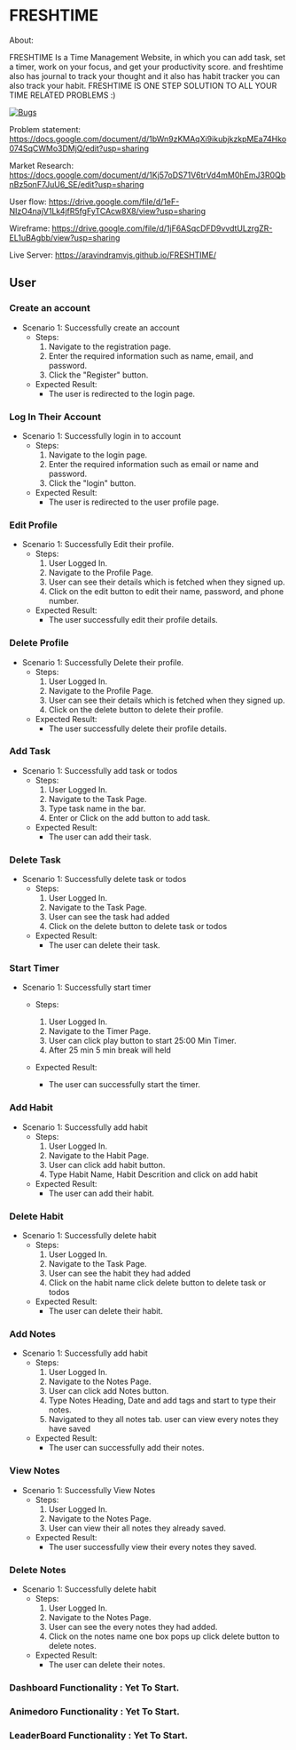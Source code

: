 # FRESHTIME
About:

FRESHTIME Is a Time Management Website, in which you can add task, set a timer, work on your focus, and get your productivity score. and freshtime also has journal to track your thought and it also has habit tracker you can also track your habit. FRESHTIME IS ONE STEP SOLUTION TO ALL YOUR TIME RELATED PROBLEMS :)

[![Bugs](https://sonarcloud.io/api/project_badges/measure?project=aravindramvjs_FRESHTIME&metric=bugs)](https://sonarcloud.io/summary/new_code?id=aravindramvjs_FRESHTIME)

Problem statement: https://docs.google.com/document/d/1bWn9zKMAqXi9ikubjkzkpMEa74Hko074SqCWMo3DMjQ/edit?usp=sharing

Market Research: https://docs.google.com/document/d/1Kj57oDS71V6trVd4mM0hEmJ3R0QbnBz5onF7JuU6_SE/edit?usp=sharing

User flow: https://drive.google.com/file/d/1eF-NIzO4najV1Lk4jfR5fgFyTCAcw8X8/view?usp=sharing

Wireframe: https://drive.google.com/file/d/1jF6ASqcDFD9vvdtULzrgZR-EL1uBAgbb/view?usp=sharing

Live Server: https://aravindramvjs.github.io/FRESHTIME/



## User

### Create an account
- Scenario 1: Successfully create an account
    - Steps:
        1. Navigate to the registration page.
        2. Enter the required information such as name, email, and password.
        3. Click the "Register" button.
    - Expected Result:
        - The user is redirected to the login page.

### Log In Their Account
- Scenario 1: Successfully login in to account
    - Steps:
        1. Navigate to the login page.
        2. Enter the required information such as email or name and password.
        3. Click the "login" button.
    - Expected Result:
        - The user is redirected to the user profile page.

### Edit Profile
- Scenario 1: Successfully Edit their profile.
    - Steps:
        1. User Logged In.
        2. Navigate to the Profile Page.
        3. User can see their details which is fetched when they signed up.
        4. Click on the edit button to edit their name, password, and phone number.
    - Expected Result:
        - The user successfully edit their profile details.


### Delete Profile
- Scenario 1: Successfully Delete their profile.
    - Steps:
        1. User Logged In.
        2. Navigate to the Profile Page.
        3. User can see their details which is fetched when they signed up.
        4. Click on the delete button to delete their profile.
    - Expected Result:
        - The user successfully delete their profile details.


### Add Task
- Scenario 1: Successfully add task or todos
    - Steps:
        1. User Logged In.
        2. Navigate to the Task Page.
        3. Type task name in the bar.
        4. Enter or Click on the add button to add task.
    - Expected Result:
        - The user can add their task.

### Delete Task
- Scenario 1: Successfully delete task or todos
    - Steps:
        1. User Logged In.
        2. Navigate to the Task Page.
        3. User can see the task had added
        4. Click on the delete button to delete task or todos
    - Expected Result:
        - The user can delete their task.


### Start Timer
- Scenario 1: Successfully start timer
    - Steps:
        1. User Logged In.
        2. Navigate to the Timer Page.
        3. User can click play button to start 25:00 Min Timer.
        4. After 25 min 5 min break will held

    - Expected Result:
        - The user can successfully start the timer.


### Add Habit
- Scenario 1: Successfully add habit
    - Steps:
        1. User Logged In.
        2. Navigate to the Habit Page.
        3. User can click add habit button.
        4. Type Habit Name, Habit Descrition and click on add habit
    - Expected Result:
        - The user can add their habit.


### Delete Habit
- Scenario 1: Successfully delete habit
    - Steps:
        1. User Logged In.
        2. Navigate to the Task Page.
        3. User can see the habit they had added
        4. Click on the habit name click delete button to delete task or todos
    - Expected Result:
        - The user can delete their habit.

### Add Notes
- Scenario 1: Successfully add habit
    - Steps:
        1. User Logged In.
        2. Navigate to the Notes Page.
        3. User can click add Notes button.
        4. Type Notes Heading, Date and add tags and start to type their notes.
        5. Navigated to they all notes tab. user can view every notes they have saved
    - Expected Result:
        - The user can successfully add their notes.


### View Notes
- Scenario 1: Successfully View Notes
    - Steps:
        1. User Logged In.
        2. Navigate to the Notes Page.
        3. User can view their all notes they already saved.
    - Expected Result:
        - The user successfully view their every notes they saved.


### Delete Notes
- Scenario 1: Successfully delete habit
    - Steps:
        1. User Logged In.
        2. Navigate to the Notes Page.
        3. User can see the every notes they had added.
        4. Click on the notes name one box pops up click delete button to delete notes.
    - Expected Result:
        - The user can delete their notes.


### Dashboard Functionality : Yet To Start.

### Animedoro Functionality : Yet To Start.

### LeaderBoard Functionality : Yet To Start.

